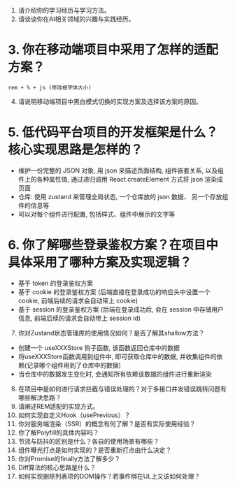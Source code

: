 1. 请介绍你的学习经历与学习方法。
2. 请谈谈你在AI相关领域的兴趣与实践经历。
# 3. 你在移动端项目中采用了怎样的适配方案？
    rem + % + js (修改根字体大小)

4. 请说明移动端项目中黑白模式切换的实现方案及选择该方案的原因。
# 5. 低代码平台项目的开发框架是什么？核心实现思路是怎样的？
 - 维护一份完整的 JSON 对象, 用 json 来描述页面结构, 组件嵌套关系, 以及组件上的各种属性值, 通过递归调用 React.createElement 方式将 json 渲染成页面
 - 仓库: 使用 zustand 来管理全局状态, 一个仓库放的 json 数据、 另一个存放组件的信息等
 - 可以对每个组件进行配置, 包括样式、组件中展示的文字等
# 6. 你了解哪些登录鉴权方案？在项目中具体采用了哪种方案及实现逻辑？
 - 基于 token 的登录鉴权方案
 - 基于 cookie 的登录鉴权方案 (后端直接在登录成功的响应头中设置一个 cookie, 前端后续的请求会自动带上 cookie)
 - 基于 session 的登录鉴权方案 (后端在登录成功后, 会在 session 中存储用户信息, 前端后续的请求会自动带上 session id)

7. 你对Zustand状态管理库的使用情况如何？是否了解其shallow方法？
 - 创建一个 useXXXStore 钩子函数, 该函数返回仓库中的数据
 - 将useXXXStore函数调用到组件中, 即可获取仓库中的数据, 并收集组件的依赖(记录哪个组件用到了仓库中的数据)
 - 当仓库中的数据发生变化时, 会通知所有依赖该数据的组件进行重新渲染
8. 在项目中是如何进行请求拦截与错误处理的？对于多接口并发错误跳转问题有哪些解决思路？
9. 请阐述REM适配的实现方式。
10. 如何实现自定义Hook（usePrevious）？
11. 你对服务端渲染（SSR）的概念有何了解？是否有实际使用经验？
12. 你了解Polyfill的具体内容吗？
13. 节流与防抖的区别是什么？各自的使用场景有哪些？
14. 组件曝光打点是如何实现的？是否重新打点由什么决定？
15. 你对Promise的finally方法了解多少？
16. Diff算法的核心思路是什么？
17. 如何实现删除列表项的DOM操作？若事件绑在UL上又该如何处理？